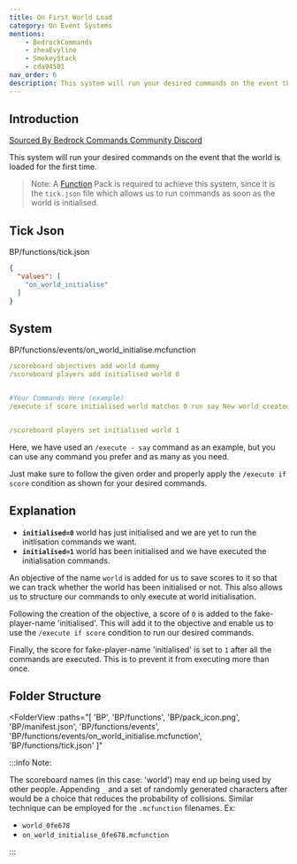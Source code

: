 ```yaml
---
title: On First World Load
category: On Event Systems
mentions:
    - BedrockCommands
    - zheaEvyline
    - SmokeyStack
    - cda94581
nav_order: 6
description: This system will run your desired commands on the event that the world is loaded for the first time.
---
```


## Introduction

[Sourced By Bedrock Commands Community Discord](https://discord.gg/SYstTYx5G5)

This system will run your desired commands on the event that the world is loaded for the first time.
> Note: A [Function](/commands/mcfunctions) Pack is required to achieve this system, since it is the `tick.json` file which allows us to run commands as soon as the world is initialised.


## Tick Json

<CodeHeader>BP/functions/tick.json</CodeHeader>
```json
{
  "values": [
    "on_world_initialise"
  ]
}
```

## System

<CodeHeader>BP/functions/events/on_world_initialise.mcfunction</CodeHeader>
```yaml
/scoreboard objectives add world dummy
/scoreboard players add initialised world 0


#Your Commands Here (example)
/execute if score initialised world matches 0 run say New world created!


/scoreboard players set initialised world 1
```

Here, we have used an `/execute - say` command as an example, but you can use any command you prefer and as many as you need.

Just make sure to follow the given order and properly apply the `/execute if score` condition as shown for your desired commands.

## Explanation

- **` initialised=0 `** world has just initialised and we are yet to run the initlisation commands we want.
- **` initialised=1 `** world has been initialised and we have executed the initialisation commands.

An objective of the name `world` is added for us to save scores to it so that we can track whether the world has been initialised or not. This also allows us to structure our commands to only execute at world initialisation.

Following the creation of the objective, a score of `0` is added to the fake-player-name 'initialised'. This will add it to the objective and enable us to use the `/execute if score` condition to run our desired commands.

Finally, the score for fake-player-name 'initialised' is set to `1` after all the commands are executed. This is to prevent it from executing more than once.

## Folder Structure

<FolderView
	:paths="[
    'BP',
    'BP/functions',
    'BP/pack_icon.png',
    'BP/manifest.json',
    'BP/functions/events',
    'BP/functions/events/on_world_initialise.mcfunction',
    'BP/functions/tick.json'
]"
></FolderView>

:::info Note:

The scoreboard names (in this case: 'world') may end up being used by other people. Appending ` _ ` and a set of randomly generated characters after would be a choice that reduces the probability of collisions. Similar technique can be employed for the ` .mcfunction ` filenames. Ex:
- ` world_0fe678 `
- ` on_world_initialise_0fe678.mcfunction `

:::
